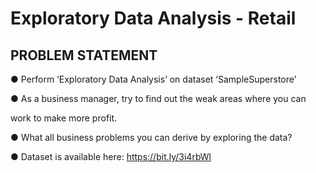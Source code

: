 # Exploratory Data Analysis - Retail


## PROBLEM STATEMENT

● Perform ‘Exploratory Data Analysis’ on dataset ‘SampleSuperstore’

● As a business manager, try to find out the weak areas where you can

work to make more profit.

● What all business problems you can derive by exploring the data?

● Dataset is available here: https://bit.ly/3i4rbWl
